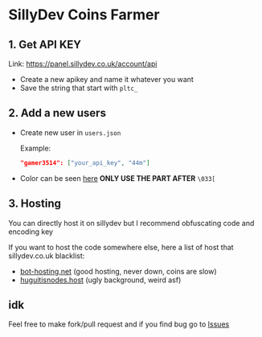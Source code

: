 # SillyDev Coins Farmer

## 1. Get API KEY
Link: https://panel.sillydev.co.uk/account/api

- Create a new apikey and name it whatever you want
- Save the string that start with `pltc_`

## 2. Add a new users
- Create new user in `users.json`

    Example: 
    ```json 
    "gamer3514": ["your_api_key", "44m"]
    ```

 - Color can be seen [here](https://github.com/tartley/colorama/blob/136808718af8b9583cb2eed1756ed6972eda4975/colorama/tests/ansi_test.py) **ONLY USE THE PART AFTER** `\033[`

## 3. Hosting
You can directly host it on sillydev but I recommend obfuscating code and encoding key

If you want to host the code somewhere else, here a list of host that sillydev.co.uk blacklist:
- [bot-hosting.net](https://bot-hosting.net/) (good hosting, never down, coins are slow)
- [huguitisnodes.host](https://dash.huguitisnodes.host/) (ugly background, weird asf)


## idk
Feel free to make fork/pull request and if you find bug go to [Issues](https://github.com/JayroJOJO/sillydev_coins_farmer/issues)

